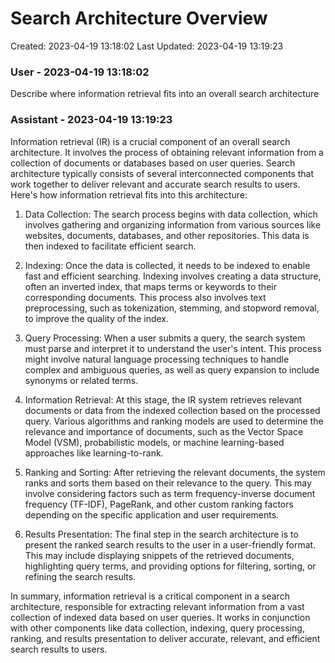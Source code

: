 # Search Architecture Overview

Created: 2023-04-19 13:18:02
Last Updated: 2023-04-19 13:19:23

### User - 2023-04-19 13:18:02

Describe where information retrieval fits into an overall search architecture

### Assistant - 2023-04-19 13:19:23

Information retrieval (IR) is a crucial component of an overall search architecture. It involves the process of obtaining relevant information from a collection of documents or databases based on user queries. Search architecture typically consists of several interconnected components that work together to deliver relevant and accurate search results to users. Here's how information retrieval fits into this architecture:

1. Data Collection: The search process begins with data collection, which involves gathering and organizing information from various sources like websites, documents, databases, and other repositories. This data is then indexed to facilitate efficient search.

2. Indexing: Once the data is collected, it needs to be indexed to enable fast and efficient searching. Indexing involves creating a data structure, often an inverted index, that maps terms or keywords to their corresponding documents. This process also involves text preprocessing, such as tokenization, stemming, and stopword removal, to improve the quality of the index.

3. Query Processing: When a user submits a query, the search system must parse and interpret it to understand the user's intent. This process might involve natural language processing techniques to handle complex and ambiguous queries, as well as query expansion to include synonyms or related terms.

4. Information Retrieval: At this stage, the IR system retrieves relevant documents or data from the indexed collection based on the processed query. Various algorithms and ranking models are used to determine the relevance and importance of documents, such as the Vector Space Model (VSM), probabilistic models, or machine learning-based approaches like learning-to-rank.

5. Ranking and Sorting: After retrieving the relevant documents, the system ranks and sorts them based on their relevance to the query. This may involve considering factors such as term frequency-inverse document frequency (TF-IDF), PageRank, and other custom ranking factors depending on the specific application and user requirements.

6. Results Presentation: The final step in the search architecture is to present the ranked search results to the user in a user-friendly format. This may include displaying snippets of the retrieved documents, highlighting query terms, and providing options for filtering, sorting, or refining the search results.

In summary, information retrieval is a critical component in a search architecture, responsible for extracting relevant information from a vast collection of indexed data based on user queries. It works in conjunction with other components like data collection, indexing, query processing, ranking, and results presentation to deliver accurate, relevant, and efficient search results to users.


